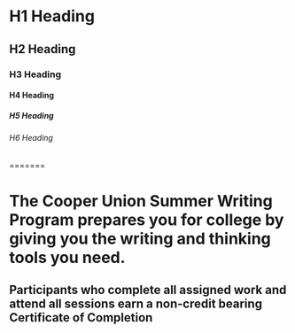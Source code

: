 
# H1 Heading
## H2 Heading
### H3 Heading
#### H4 Heading
##### H5 Heading
###### H6 Heading
=======

# The Cooper Union Summer Writing Program prepares you for college by giving you the writing and thinking tools you need. 
## Participants who complete all assigned work and attend all sessions earn a non-credit bearing Certificate of Completion
